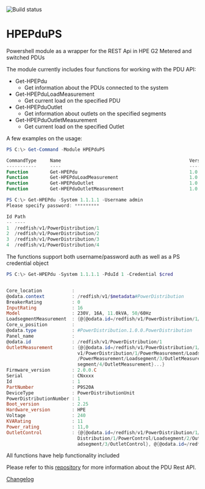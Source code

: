 ![Build status](https://ci.appveyor.com/api/projects/status/9ftybkutu10h8yvl?svg=true)

# HPEPduPS
Powershell module as a wrapper for the REST Api in HPE G2 Metered and switched PDUs

The module currently includes four functions for working with the PDU API:
- Get-HPEPdu
    - Get information about the PDUs connected to the system
- Get-HPEPduLoadMeasurement
    - Get current load on the specified PDU
- Get-HPEPduOutlet
    - Get information about outlets on the specified segments
- Get-HPEPduOutletMeasurement
    - Get current load on the specified Outlet

A few examples on the usage:
```powershell
PS C:\> Get-Command -Module HPEPduPS

CommandType     Name                                               Version    Source
-----------     ----                                               -------    ------
Function        Get-HPEPdu                                         1.0.0      HPEPduPS
Function        Get-HPEPduLoadMeasurement                          1.0.0      HPEPduPS
Function        Get-HPEPduOutlet                                   1.0.0      HPEPduPS
Function        Get-HPEPduOutletMeasurement                        1.0.0      HPEPduPS
```

```powershell
PS C:\> Get-HPEPdu -System 1.1.1.1 -Username admin
Please specify password: *********

Id Path
-- ----
1  /redfish/v1/PowerDistribution/1
2  /redfish/v1/PowerDistribution/2
3  /redfish/v1/PowerDistribution/3
4  /redfish/v1/PowerDistribution/4
```

The functions support both username/password auth as well as a PS credential object
```powershell
PS C:\> Get-HPEPdu -System 1.1.1.1 -PduId 1 -Credential $cred


Core_location           :
@odata.context          : /redfish/v1/$metadata#PowerDistribution
BreakerRating           : 0
InputRating             : 16
Model                   : 230V, 16A, 11.0kVA, 50/60Hz
LoadsegmentMeasurement  : {@{@odata.id=/redfish/v1/PowerDistribution/1/PowerMeasurement/LoadsegmentMeasurement}}
Core_u_position         :
@odata.type             : #PowerDistribution.1.0.0.PowerDistribution
Panel_name              :
@odata.id               : /redfish/v1/PowerDistribution/1
OutletMeasurement       : {@{@odata.id=/redfish/v1/PowerDistribution/1/PowerMeasurement/Loadsegment/1/OutletMeasurement}, @{@odata.id=/redfish/
                          v1/PowerDistribution/1/PowerMeasurement/Loadsegment/2/OutletMeasurement}, @{@odata.id=/redfish/v1/PowerDistribution/1
                          /PowerMeasurement/Loadsegment/3/OutletMeasurement}, @{@odata.id=/redfish/v1/PowerDistribution/1/PowerMeasurement/Load
                          segment/4/OutletMeasurement}...}
Firmware_version        : 2.0.0.C
Serial                  : CNxxxx
Id                      : 1
PartNumber              : P9S20A
DeviceType              : PowerDistributionUnit
PowerDistributionNumber : 1
Boot_version            : 2.25
Hardware_version        : HPE
Voltage                 : 240
KVARating               : 11
Power_rating            : 11,0
OutletControl           : {@{@odata.id=/redfish/v1/PowerDistribution/1/PowerControl/Loadsegment/1/OutletControl}, @{@odata.id=/redfish/v1/Power
                          Distribution/1/PowerControl/Loadsegment/2/OutletControl}, @{@odata.id=/redfish/v1/PowerDistribution/1/PowerControl/Lo
                          adsegment/3/OutletControl}, @{@odata.id=/redfish/v1/PowerDistribution/1/PowerControl/Loadsegment/4/OutletControl}...}

```

All functions have help functionality included


Please refer to this [repository](https://github.com/rumart/hpe-g2-pdu-api) for more information about the PDU Rest API.

[Changelog](https://github.com/rumart/HPEPduPS/blob/master/changelog.md)